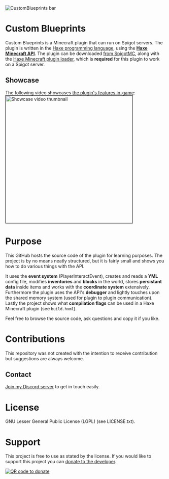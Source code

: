 <img alt="CustomBlueprints bar" src="https://user-images.githubusercontent.com/10811551/196730564-c873c7c6-f2a6-4579-a408-62caeb9c4a08.png">

# Custom Blueprints
Custom Blueprints is a Minecraft plugin that can run on Spigot servers. The plugin is written in the [Haxe programming language](https://haxe.org/), using the **[Haxe Minecraft API](https://github.com/imfi-jz/hx-mc-api)**. The plugin can be downloaded [from SpigotMC](https://www.spigotmc.org/resources/custom-blueprints.105864/), along with the [Haxe Minecraft plugin loader](https://www.spigotmc.org/resources/haxe-plugin-loader.103369/), which is **required** for this plugin to work on a Spigot server.

## Showcase
The following video showcases [the plugin's features in-game](https://youtu.be/O6vdADBGdGM):
[<img alt="Showcase video thumbnail" src="https://user-images.githubusercontent.com/10811551/197231452-03175580-62ee-44c6-b4e1-61f91d8dc063.png" width="400" border="1">](https://youtu.be/O6vdADBGdGM)

# Purpose
This GitHub hosts the source code of the plugin for learning purposes. The project is by no means neatly structured, but it is fairly small and shows you how to do various things with the API. 

It uses the **event system** (PlayerInteractEvent), creates and reads a **YML** config file, modifies **inventories** and **blocks** in the world, stores **persistant data** inside items and works with the **coordinate system** extensively. Furthermore the plugin uses the API's **debugger** and lightly touches upon the shared memory system (used for plugin to plugin communication). Lastly the project shows what **compilation flags** can be used in a Haxe Minecraft plugin (see `build.hxml`).

Feel free to browse the source code, ask questions and copy it if you like.

# Contributions
This repository was not created with the intention to receive contribution but suggestions are always welcome.

## Contact
[Join my Discord server](https://discord.gg/2KedGjpQMR) to get in touch easily.

# License
GNU Lesser General Public License (LGPL) (see LICENSE.txt).

# Support
This project is free to use as stated by the license. If you would like to support this project you can [donate to the developer](https://www.paypal.com/donate/?hosted_button_id=TZRUV2B66PZKQ).

[![QR code to donate](https://panels.twitch.tv/panel-28008197-image-30c20ce1-8c4c-455a-9f74-950cdf9ead76)](https://www.paypal.com/donate/?hosted_button_id=TZRUV2B66PZKQ)
